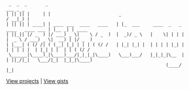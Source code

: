 ```
 _  _  _       _                                                                         ___ _ _
| || || |     | |                          _                                            / __|_) |
| || || | ____| | ____ ___  ____   ____   | |_  ___     ____  _   _    ____   ____ ___ | |__ _| | ____
| ||_|| |/ _  ) |/ ___) _ \|    \ / _  )  |  _)/ _ \   |    \| | | |  |  _ \ / ___) _ \|  __) | |/ _  )
| |___| ( (/ /| ( (__| |_| | | | ( (/ /   | |_| |_| |  | | | | |_| |  | | | | |  | |_| | |  | | ( (/ /
 \______|\____)_|\____)___/|_|_|_|\____)   \___)___/   |_|_|_|\__  |  | ||_/|_|   \___/|_|  |_|_|\____)
                                                             (____/   |_|
```

<a href="https://diademoff.github.io/diademoff/" target="_blank">View projects</a> | <a href="https://gist.github.com/diademoff" target="_blank">View gists</a>
